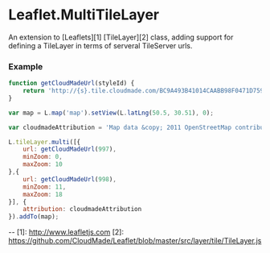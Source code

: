 Leaflet.MultiTileLayer
==

An extension to [Leaflets][1] [TileLayer][2] class, adding support for defining a TileLayer in terms of serveral TileServer urls.

### Example
```javascript
function getCloudMadeUrl(styleId) {
	return 'http://{s}.tile.cloudmade.com/BC9A493B41014CAABB98F0471D759707/' + styleId + '/256/{z}/{x}/{y}.png';
}

var map = L.map('map').setView(L.latLng(50.5, 30.51), 0);

var cloudmadeAttribution = 'Map data &copy; 2011 OpenStreetMap contributors, Imagery &copy; 2011 CloudMade';

L.tileLayer.multi([{
	url: getCloudMadeUrl(997),
	minZoom: 0,
	maxZoom: 10
},{
	url: getCloudMadeUrl(998),
	minZoom: 11,
	maxZoom: 18
}], {
	attribution: cloudmadeAttribution
}).addTo(map);
```

--
[1]: http://www.leafletjs.com
[2]: https://github.com/CloudMade/Leaflet/blob/master/src/layer/tile/TileLayer.js